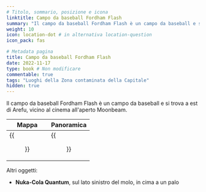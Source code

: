 ```yaml
---
# Titolo, sommario, posizione e icona
linktitle: Campo da baseball Fordham Flash
summary: "Il campo da baseball Fordham Flash è un campo da baseball e si trova a est di Arefu, vicino al cinema all'aperto Moonbeam."
weight: 10
icon: location-dot # in alternativa location-question
icon_pack: fas

# Metadata pagina
title: Campo da baseball Fordham Flash
date: 2022-11-17
type: book # Non modificare
commentable: true
tags: "Luoghi della Zona contaminata della Capitale"
hidden: true
---
```



Il campo da baseball Fordham Flash è un campo da baseball e si trova a est di Arefu, vicino al cinema all'aperto Moonbeam.

| Mappa                                         | Panoramica                                           |
| --------------------------------------------- | ---------------------------------------------------- |
| {{<figure src="FF_Memorial_Field_loc.webp">}} | {{<figure src="Fordham_Flash_Memorial_Field.webp">}} |



Altri oggetti:
- **Nuka-Cola Quantum**, sul lato sinistro del molo, in cima a un palo
